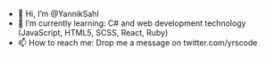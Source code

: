 - 👋 Hi, I’m @YannikSahl
- 🌱 I’m currently learning: C# and web development technology (JavaScript, HTML5, SCSS, React, Ruby)
- 📫 How to reach me: Drop me a message on twitter.com/yrscode

<!---
YannikSahl/YannikSahl is a ✨ special ✨ repository because its `README.md` (this file) appears on your GitHub profile.
You can click the Preview link to take a look at your changes.
--->

